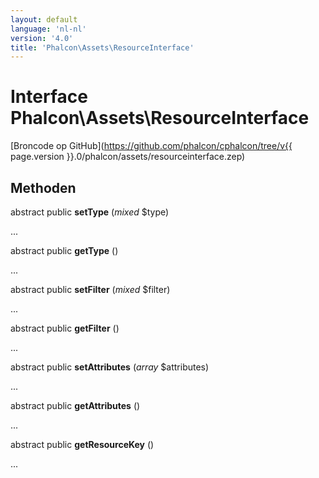 ```yaml
---
layout: default
language: 'nl-nl'
version: '4.0'
title: 'Phalcon\Assets\ResourceInterface'
---
```


# Interface **Phalcon\Assets\ResourceInterface**

[Broncode op GitHub](https://github.com/phalcon/cphalcon/tree/v{{ page.version }}.0/phalcon/assets/resourceinterface.zep)

## Methoden

abstract public **setType** (*mixed* $type)

...

abstract public **getType** ()

...

abstract public **setFilter** (*mixed* $filter)

...

abstract public **getFilter** ()

...

abstract public **setAttributes** (*array* $attributes)

...

abstract public **getAttributes** ()

...

abstract public **getResourceKey** ()

...
